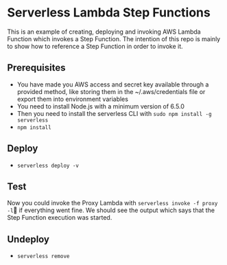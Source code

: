 # Serverless Lambda Step Functions
This is an example of creating, deploying and invoking AWS Lambda Function which invokes a Step Function. The intention of this repo is mainly to show how to reference a Step Function in order to invoke it. 


## Prerequisites

* You have made you AWS access and secret key available through a provided method, like storing them in the ~/.aws/credentials file or export them into environment variables
* You need to install Node.js  with a minimum version of 6.5.0 
* Then you need to install the serverless CLI with `sudo npm install -g serverless`
* `npm install`


## Deploy

* `serverless deploy -v`


## Test

Now you could invoke the Proxy Lambda with `serverless invoke -f proxy -l` if everything went fine. We should see the output which says that the Step Function execution was started. 


## Undeploy

* `serverless remove`
